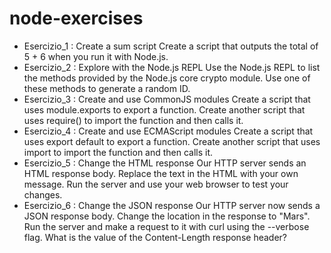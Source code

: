 # node-exercises
- Esercizio_1 : Create a sum script
    Create a script that outputs the total of 5 + 6 when you run it with Node.js.
- Esercizio_2 : Explore with the Node.js REPL
    Use the Node.js REPL to list the methods provided by the Node.js core crypto module. Use one of these methods to generate a random ID.
- Esercizio_3 : Create and use CommonJS modules
    Create a script that uses module.exports to export a function.
    Create another script that uses require() to import the function and then calls it.
- Esercizio_4 : Create and use ECMAScript modules
    Create a script that uses export default to export a function.
    Create another script that uses import to import the function and then calls it.
- Esercizio_5 : Change the HTML response
    Our HTTP server sends an HTML response body.
    Replace the text in the HTML with your own message. Run the server and use your web browser to test your changes.
- Esercizio_6 : Change the JSON response
    Our HTTP server now sends a JSON response body.
    Change the location in the response to "Mars". Run the server and make a request to it with curl using the --verbose flag. What is the value of the Content-Length response header?